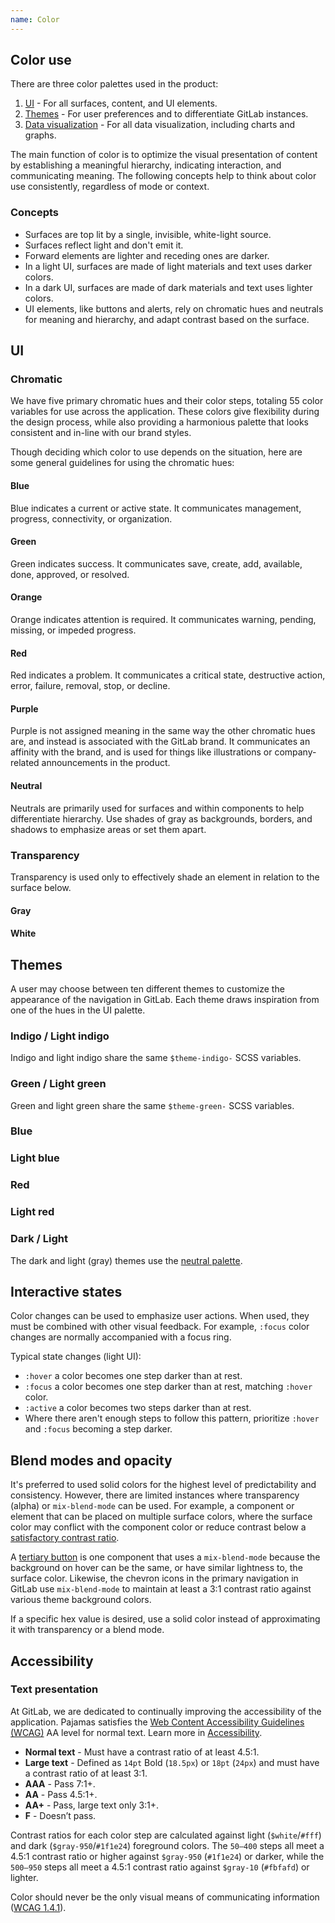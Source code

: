 ```yaml
---
name: Color
---
```


## Color use

There are three color palettes used in the product:

1. [UI](#ui) - For all surfaces, content, and UI elements.
1. [Themes](#themes) - For user preferences and to differentiate GitLab instances.
1. [Data visualization](/data-visualization/color) - For all data visualization, including charts and graphs.

The main function of color is to optimize the visual presentation of content by establishing a meaningful hierarchy, indicating interaction, and communicating meaning. The following concepts help to think about color use consistently, regardless of mode or context.

### Concepts

- Surfaces are top lit by a single, invisible, white-light source.
- Surfaces reflect light and don't emit it.
- Forward elements are lighter and receding ones are darker.
- In a light UI, surfaces are made of light materials and text uses darker colors.
- In a dark UI, surfaces are made of dark materials and text uses lighter colors.
- UI elements, like buttons and alerts, rely on chromatic hues and neutrals for meaning and hierarchy, and adapt contrast based on the surface.

## UI

### Chromatic

We have five primary chromatic hues and their color steps, totaling 55 color variables for use across the application. These colors give flexibility during the design process, while also providing a harmonious palette that looks consistent and in-line with our brand styles.

Though deciding which color to use depends on the situation, here are some general guidelines for using the chromatic hues:

#### Blue

Blue indicates a current or active state. It communicates management, progress, connectivity, or organization.

<story-viewer component="tokens-color-base-light" story="blue" title="Tokens"></story-viewer>

#### Green

Green indicates success. It communicates save, create, add, available, done, approved, or resolved.

<story-viewer component="tokens-color-base-light" story="green" title="Tokens"></story-viewer>

#### Orange

Orange indicates attention is required. It communicates warning, pending, missing, or impeded progress.

<story-viewer component="tokens-color-base-light" story="orange" title="Tokens"></story-viewer>

#### Red

Red indicates a problem. It communicates a critical state, destructive action, error, failure, removal, stop, or decline.

<story-viewer component="tokens-color-base-light" story="red" title="Tokens"></story-viewer>

#### Purple

Purple is not assigned meaning in the same way the other chromatic hues are, and instead is associated with the GitLab brand. It communicates an affinity with the brand, and is used for things like illustrations or company-related announcements in the product.

<story-viewer component="tokens-color-base-light" story="purple" title="Tokens"></story-viewer>

#### Neutral

Neutrals are primarily used for surfaces and within components to help differentiate hierarchy. Use shades of gray as backgrounds, borders, and shadows to emphasize areas or set them apart.

<story-viewer component="tokens-color-base-light" story="gray" title="Tokens"></story-viewer>

### Transparency

Transparency is used only to effectively shade an element in relation to the surface below.

#### Gray

<story-viewer component="tokens-color-transparency" story="gray" title="Tokens"></story-viewer>

#### White

<story-viewer component="tokens-color-transparency" story="white" title="Tokens"></story-viewer>

## Themes

A user may choose between ten different themes to customize the appearance of the navigation in GitLab. Each theme draws inspiration from one of the hues in the UI palette.

### Indigo / Light indigo

Indigo and light indigo share the same `$theme-indigo-` SCSS variables.

<story-viewer component="tokens-color-themes-light" story="theme-indigo" title="Tokens"></story-viewer>

### Green / Light green

Green and light green share the same `$theme-green-` SCSS variables.

<story-viewer component="tokens-color-themes-light" story="theme-green" title="Tokens"></story-viewer>

### Blue

<story-viewer component="tokens-color-themes-light" story="theme-blue" title="Tokens"></story-viewer>

### Light blue

<story-viewer component="tokens-color-themes-light" story="theme-light-blue" title="Tokens"></story-viewer>

### Red

<story-viewer component="tokens-color-themes-light" story="theme-red" title="Tokens"></story-viewer>

### Light red

<story-viewer component="tokens-color-themes-light" story="theme-light-red" title="Tokens"></story-viewer>

### Dark / Light

The dark and light (gray) themes use the [neutral palette](#neutral).

## Interactive states

Color changes can be used to emphasize user actions. When used, they must be combined with other visual feedback. For example, `:focus` color changes are normally accompanied with a focus ring.

Typical state changes (light UI):

- `:hover` a color becomes one step darker than at rest.
- `:focus` a color becomes one step darker than at rest, matching `:hover` color.
- `:active` a color becomes two steps darker than at rest.
- Where there aren't enough steps to follow this pattern, prioritize `:hover` and `:focus` becoming a step darker.

<figure-img alt="Example button state color changes" label="Interactive color state example" src="/img/color-interactive.svg">
  <template #caption>
    A primary confirm button example with a <code>$blue-500</code> fill at rest (1), a <code>$blue-600</code> fill for hover and focus (2, 3), and a <code>$blue-700</code> fill when active (4). The color changes are combined with other visual feedback (cursor, focus ring) to communicate information about the interactive state.
  </template>
</figure-img>

## Blend modes and opacity

It's preferred to used solid colors for the highest level of predictability and consistency. However, there are limited instances where transparency (alpha) or `mix-blend-mode` can be used. For example, a component or element that can be placed on multiple surface colors, where the surface color may conflict with the component color or reduce contrast below a [satisfactory contrast ratio](https://design.gitlab.com/accessibility/visual#contrast).

A [tertiary button](/components/button#categories) is one component that uses a `mix-blend-mode` because the background on hover can be the same, or have similar lightness to, the surface color. Likewise, the chevron icons in the primary navigation in GitLab use `mix-blend-mode` to maintain at least a 3:1 contrast ratio against various theme background colors.

If a specific hex value is desired, use a solid color instead of approximating it with transparency or a blend mode.

## Accessibility

### Text presentation

At GitLab, we are dedicated to continually improving the accessibility of the application. Pajamas satisfies the [Web Content Accessibility Guidelines (WCAG)](https://www.w3.org/TR/2008/REC-WCAG20-20081211/#visual-audio-contrast-contrast) AA level for normal text. Learn more in [Accessibility](/accessibility/a11y).

- **Normal text** - Must have a contrast ratio of at least 4.5:1.
- **Large text** - Defined as `14pt` Bold (`18.5px`) or `18pt` (`24px`) and must have a contrast ratio of at least 3:1.
- **AAA** - Pass 7:1+.
- **AA** - Pass 4.5:1+.
- **AA+** - Pass, large text only 3:1+.
- **F** - Doesn’t pass.

Contrast ratios for each color step are calculated against light (`$white`/`#fff`) and dark (`$gray-950`/`#1f1e24`) foreground colors. The `50–400` steps all meet a 4.5:1 contrast ratio or higher against `$gray-950` (`#1f1e24`) or darker, while the `500–950` steps all meet a 4.5:1 contrast ratio against `$gray-10` (`#fbfafd`) or lighter.

Color should never be the only visual means of communicating information ([WCAG 1.4.1](https://www.w3.org/WAI/WCAG21/Understanding/use-of-color)).

